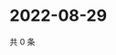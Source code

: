 # 2022-08-29

共 0 条

<!-- BEGIN WEIBO -->
<!-- 最后更新时间 Mon Aug 29 2022 01:17:20 GMT+0800 (China Standard Time) -->

<!-- END WEIBO -->
